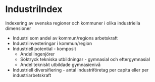 # IndustriIndex
Indexering av svenska regioner och kommuner i olika industriella dimensioner

- Industri som andel av kommun/regions arbetskraft
- Industriinvesteringar i kommun/region
- Industriell potential - komposit
  - Andel ingenjörer
  - Söktryck tekniska utbildningar - gymnasial och eftergymnasial
  - Andel tekniskt utbildade gymnasienivå
- Industriell diversifiering - antal industriföretag per capita eller per industriarbetskraft

